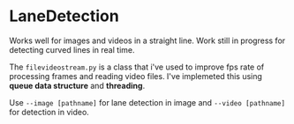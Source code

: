 # LaneDetection

Works well for images and videos in a straight line. Work still in progress for detecting curved lines in real time.

The `filevideostream.py` is a class that i've used to improve fps rate of processing frames and reading video files. I've implemeted this using
**queue data structure** and **threading**.

Use `--image [pathname]` for lane detection in image and `--video [pathname]` for  detection in video.
